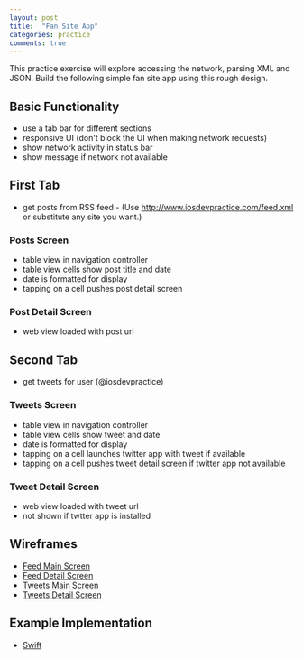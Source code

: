 ```yaml
---
layout: post
title:  "Fan Site App"
categories: practice
comments: true
---
```


This practice exercise will explore accessing the network, parsing XML and JSON. Build the following simple fan site app using this rough design.

## Basic Functionality

* use a tab bar for different sections
* responsive UI (don't block the UI when making network requests)
* show network activity in status bar
* show message if network not available

## First Tab
* get posts from RSS feed - (Use http://www.iosdevpractice.com/feed.xml or
  substitute any site you want.)

### Posts Screen
* table view in navigation controller
* table view cells show post title and date
* date is formatted for display
* tapping on a cell pushes post detail screen

### Post Detail Screen

* web view loaded with post url

## Second Tab
* get tweets for user (@iosdevpractice)

### Tweets Screen
* table view in navigation controller
* table view cells show tweet and date
* date is formatted for display
* tapping on a cell launches twitter app with tweet if available
* tapping on a cell pushes tweet detail screen if twitter app not
  available

### Tweet Detail Screen
* web view loaded with tweet url
* not shown if twtter app is installed

## Wireframes
* [Feed Main Screen](/images/fan-site-feed-main.jpg)
* [Feed Detail Screen](/images/fan-site-feed-detail.jpg)
* [Tweets Main Screen](/images/fan-site-tweets-main.jpg)
* [Tweets Detail Screen](/images/fan-site-tweets-detail.jpg)

## Example Implementation
* [Swift](https://github.com/iosdevpractice/FanSiteApp_Swift)

